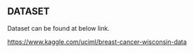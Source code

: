 ## DATASET
Dataset can be found at below link.

https://www.kaggle.com/uciml/breast-cancer-wisconsin-data
